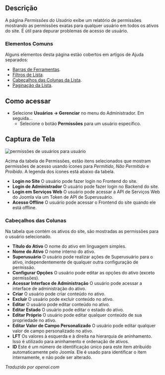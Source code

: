 <!-- Filename: Help4.x:Permissions_for_User / Display title: Permissões para Usuário  -->

## Descrição

A página *Permissões do Usuário* exibe um relatório de permissões mostrando as permissões exatas para qualquer usuário em todos os ativos do site. É útil para depurar problemas de acesso de usuário.

### Elementos Comuns

Alguns elementos desta página estão cobertos em artigos de Ajuda separados:

* [Barras de Ferramentas](jdocmanual?article=help/common-elements/toolbars).
* [Filtros de Lista](jdocmanual?article=help/common-elements/list-filters).
* [Cabeçalhos das Colunas da Lista](jdocmanual?article=help/common-elements/list-column-headers).
* [Paginação da Lista](jdocmanual?article=help/common-elements/list-pagination).

## Como acessar

- Selecione **Usuários → Gerenciar** no menu do Administrador. Em seguida...
  - Selecione o botão **Permissões** para um usuário específico.

## Captura de Tela

![permissões de usuários para usuário](../../../pt/images/users/users-permissions-for-user.png)

Acima da tabela de Permissões, estão itens selecionados que mostram permissões de acesso usando ícones para *Permitido*, *Não Permitido* e *Proibido*. A legenda dos ícones está abaixo da tabela.

- **Login no Site** O usuário pode fazer login no Frontend do site.
- **Login de Administrador** O usuário pode fazer login no Backend do site.
- **Login em Serviços Web** O usuário pode acessar a API de Serviços Web do Joomla
  via um Token de API de Superusuário.
- **Acesso Offline** O usuário pode acessar o Frontend do site quando ele
  está offline.

### Cabeçalhos das Colunas

Na tabela que contém os ativos do site, são mostradas as permissões para o usuário selecionado.

- **Título do Ativo** O nome do ativo em linguagem simples.
- **Nome do Ativo** O nome interno do ativo.
- **Superusuário** O usuário pode realizar ações de Superusuário para o ativo,
  independentemente de qualquer outra configuração de permissão.
- **Configurar Opções** O usuário pode editar as opções do ativo (exceto permissões).
- **Acessar Interface de Administração** O usuário pode acessar a interface
  de administração do ativo.
- **Criar** O usuário pode criar conteúdo no ativo.
- **Excluir** O usuário pode excluir conteúdo no ativo.
- **Editar** O usuário pode editar conteúdo no ativo.
- **Editar Estado** O usuário pode editar o estado do ativo.
- **Editar Próprio** O usuário pode editar qualquer conteúdo de sua propriedade no ativo.
- **Editar Valor de Campo Personalizado** O usuário pode editar qualquer
  valor de campo personalizado no ativo.
- **LFT** Os valores à esquerda e à direita na hierarquia de aninhamento. Isso é utilizado
  para aninhamento e ordenação de ativos.
- **ID** Este é um número de identificação único para este item atribuído
  automaticamente pelo Joomla. Ele é usado para identificar o item internamente,
  e não pode ser alterado.

*Traduzido por openai.com*

